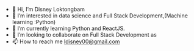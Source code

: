 - 👋 Hi, I’m Disney Loktongbam
- 👀 I’m interested in data science and Full Stack Development,(Machine learning :Python) 
- 🌱 I’m currently learning Python and ReactJS.
- 💞️ I’m looking to collaborate on Full Stack Development as
- 📫 How to reach me ldisney00@gmail.com

<!---
ldisney00/ldisney00 is a ✨ special ✨ repository because its `README.md` (this file) appears on your GitHub profile.
You can click the Preview link to take a look at your changes.
--->
